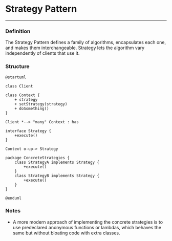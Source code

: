 # Strategy Pattern

___

### Definition

The Strategy Pattern defines a family of algorithms, encapsulates each one, and makes them interchangeable. Strategy
lets the algorithm vary independently of clients that use it.

### Structure

```puml
@startuml

class Client 

class Context {
    + strategy
    + setStrategy(strategy)
    + doSomething()
}

Client *--> "many" Context : has

interface Strategy {
    +execute()
}

Context o-up-> Strategy

package ConcreteStrategies {
    class StrategyA implements Strategy {
        +execute()    
    }
    class StrategyB implements Strategy {
        +execute()    
    }
}

@enduml
```

### Notes

- A more modern approach of implementing the concrete strategies is to use predeclared anonymous functions or lambdas,
  which behaves the same but without bloating code with extra classes.